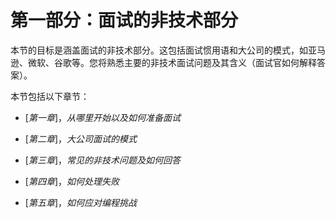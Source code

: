 # **第一部分**：**面试的非技术部分**

本节的目标是涵盖面试的非技术部分。这包括面试惯用语和大公司的模式，如亚马逊、微软、谷歌等。您将熟悉主要的非技术面试问题及其含义（面试官如何解释答案）。

本节包括以下章节：

+   [*第一章*]，*从哪里开始以及如何准备面试*

+   [*第二章*]，*大公司面试的模式*

+   [*第三章*]，*常见的非技术问题及如何回答*

+   [*第四章*]，*如何处理失败*

+   [*第五章*]，*如何应对编程挑战*
